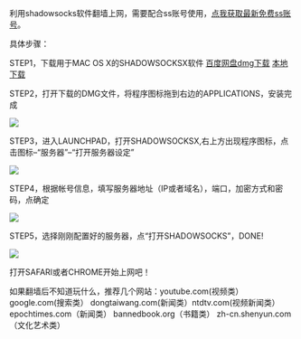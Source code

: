 利用shadowsocks软件翻墙上网，需要配合ss账号使用，[点我获取最新免费ss账号](https://github.com/Alvin9999/new-pac/wiki/ss%E5%85%8D%E8%B4%B9%E8%B4%A6%E5%8F%B7)。

具体步骤：

STEP1，下载用于MAC OS X的SHADOWSOCKSX软件 [百度网盘dmg下载](http://pan.baidu.com/s/1jHYypIe)  [本地下载](http://gfw.tapasy.com/download/ShadowsocksX-2.6.3.dmg)

STEP2，打开下载的DMG文件，将程序图标拖到右边的APPLICATIONS，安装完成

![](https://raw.githubusercontent.com/Alvin9999/pac2/master/MAC1.png)

STEP3，进入LAUNCHPAD，打开SHADOWSOCKSX,右上方出现程序图标，点击图标–“服务器”–“打开服务器设定”

![](https://raw.githubusercontent.com/Alvin9999/pac2/master/MAC2.png)

STEP4，根据帐号信息，填写服务器地址（IP或者域名），端口，加密方式和密码，点确定

![](https://raw.githubusercontent.com/Alvin9999/pac2/master/MAC3.png)

STEP5，选择刚刚配置好的服务器，点“打开SHADOWSOCKS”，DONE!

![](https://raw.githubusercontent.com/Alvin9999/pac2/master/MAC4.png)

打开SAFARI或者CHROME开始上网吧！

如果翻墙后不知道玩什么，推荐几个网站：youtube.com(视频类） google.com(搜索类） dongtaiwang.com(新闻类）ntdtv.com(视频新闻类） epochtimes.com（新闻类） bannedbook.org（书籍类） zh-cn.shenyun.com（文化艺术类）



